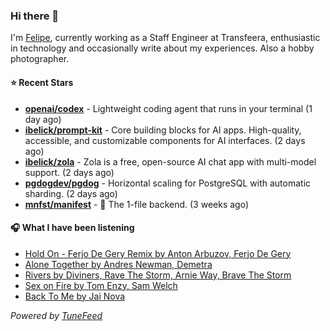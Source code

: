 ### Hi there 👋

I'm [Felipe](https://felipevm.com), currently working as a Staff Engineer at Transfeera, enthusiastic in technology and occasionally write about my experiences. Also a hobby photographer.

#### ⭐ Recent Stars
- **[openai/codex](https://github.com/openai/codex)** - Lightweight coding agent that runs in your terminal (1 day ago)
- **[ibelick/prompt-kit](https://github.com/ibelick/prompt-kit)** - Core building blocks for AI apps.  High-quality, accessible, and customizable components for AI interfaces. (2 days ago)
- **[ibelick/zola](https://github.com/ibelick/zola)** - Zola is a free, open-source AI chat app with multi-model support. (2 days ago)
- **[pgdogdev/pgdog](https://github.com/pgdogdev/pgdog)** - Horizontal scaling for PostgreSQL with automatic sharding. (2 days ago)
- **[mnfst/manifest](https://github.com/mnfst/manifest)** - 🦚 The 1-file backend.  (3 weeks ago)

#### 🎧 What I have been listening
- [Hold On - Ferjo De Gery Remix by Anton Arbuzov, Ferjo De Gery](https://open.spotify.com/track/6c9zToUS3hVriMgTKUuCUG)
- [Alone Together by Andres Newman, Demetra](https://open.spotify.com/track/0MqODKi3xDhYUEhBt7kjxQ)
- [Rivers by Diviners, Rave The Storm, Arnie Way, Brave The Storm](https://open.spotify.com/track/0lkygqhrrxLn4bbHMiNv9m)
- [Sex on Fire by Tom Enzy, Sam Welch](https://open.spotify.com/track/2v8ZY6HZKtFllSgaArOPIA)
- [Back To Me by Jai Nova](https://open.spotify.com/track/4XwqbVrbyp5PUxHWrNDzQ5)

_Powered by [TuneFeed](https://tunefeed.app?ref=github.com)_
